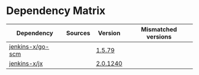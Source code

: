 # Dependency Matrix

Dependency | Sources | Version | Mismatched versions
---------- | ------- | ------- | -------------------
[jenkins-x/go-scm](https://github.com/jenkins-x/go-scm) |  | [1.5.79]() | 
[jenkins-x/jx](https://github.com/jenkins-x/jx) |  | [2.0.1240](https://github.com/jenkins-x/jx/releases/tag/v2.0.1240) | 
